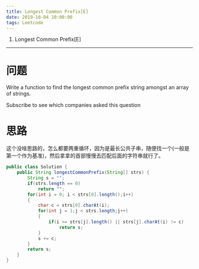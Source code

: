 ```yaml
---
title: Longest Common Prefix[E]
date: 2019-10-04 10:00:00
tags: Leetcode
---
```


1. Longest Common Prefix[E]

------

# 问题

Write a function to find the longest common prefix string amongst an array of strings.

Subscribe to see which companies asked this question

# 思路

这个没啥思路的，怎么都要两重循环，因为是最长公共子串，随便找一个(一般是第一个作为基准)，然后拿拿的首部慢慢去匹配后面的字符串就行了。

```java
public class Solution {
    public String longestCommonPrefix(String[] strs) {
        String s = "";
        if(strs.length == 0)
            return "";
        for(int i = 0; i < strs[0].length();i++)
        {
            char c = strs[0].charAt(i);
            for(int j = 1;j < strs.length;j++)
            {
                if(i >= strs[j].length() || strs[j].charAt(i) != c)
                    return s;
            }
            s += c;
        }
        return s;
    }
}
```

